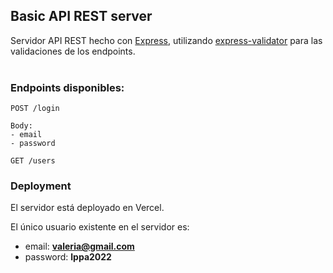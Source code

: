## Basic API REST server

Servidor API REST hecho con [Express](https://expressjs.com/en/starter/installing.html), utilizando [express-validator](https://express-validator.github.io/docs/) para las validaciones de los endpoints.
<br/><br/>

### Endpoints disponibles:
```
POST /login

Body:
- email
- password
```

```
GET /users
```

### Deployment

El servidor está deployado en Vercel.

El único usuario existente en el servidor es:


- email: **valeria@gmail.com**
- password: **lppa2022**